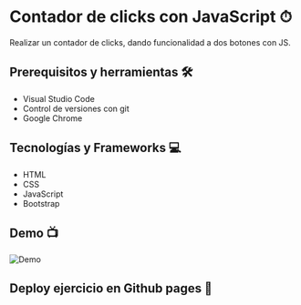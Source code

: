 # Contador de clicks con JavaScript ⏱

Realizar un contador de clicks, dando funcionalidad a dos botones con JS.

## Prerequisitos y herramientas 🛠

- Visual Studio Code
- Control de versiones con git
- Google Chrome

## Tecnologías y Frameworks 💻

- HTML
- CSS
- JavaScript
- Bootstrap

## Demo 📺

![Demo](contador.gif)

## Deploy ejercicio en Github pages 📱
